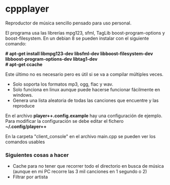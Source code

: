 # cppplayer

Reproductor de música sencillo pensado para uso personal.

El programa usa las librerías mpg123, sfml, TagLib boost-program-options y boost-filesystem. En un debian 8 se pueden instalar con el siguiente comando: 

**# apt-get install libmpg123-dev libsfml-dev libboost-filesystem-dev libboost-program-options-dev libtag1-dev**  
**# apt-get ccache**

Este último no es necesario pero es útil si se va a compilar múltiples veces.

* Solo soporta los formatos mp3, ogg, flac y wav. 
* Solo funciona en linux aunque puede hacerse funcionar fácilmente en windows.
* Genera una lista aleatoria de todas las canciones que encuentre y las reproduce

En el archivo **player++.config.example** hay una configuración de ejemplo. Para modificar la configuración se debe editar el fichero **~/.config/player++**

En la carpeta "client_console" en el archivo main.cpp se pueden ver los comandos usables

### Siguientes cosas a hacer
+ Cache para no tener que recorrer todo el directorio en busca de música (aunque en mi PC recorre las 3 mil canciones en 1 segundo o 2)
+ Filtrar por artista
